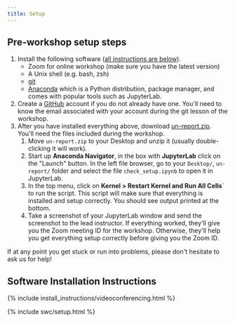 ```yaml
---
title: Setup
---
```


## Pre-workshop setup steps

1. Install the following software (<a href="#install">all instructions are below</a>).
    - Zoom for online workshop (make sure you have the latest version)
    - A Unix shell (e.g. bash, zsh)
    - [git](https://git-scm.com/)
    - [Anaconda](https://docs.anaconda.org/free/anaconda/install/) which is a Python distribution, package manager, and comes with popular tools such as JupyterLab.
1. Create a [GitHub](https://github.com/) account if you do not already have one. You'll need to know the email associated with your account during the git lesson of the workshop.
1. After you have installed everything above, download [un-report.zip](https://github.com/UMSWC/curriculum/raw/gh-pages/files/un-report.zip). You'll need the files included during the workshop.
    1. Move `un-report.zip` to your Desktop and unzip it (usually double-clicking it will work).
    1. Start up **Anaconda Navigator**, in the box with **JupyterLab** click on the "Launch" button. In the left file browser, go to your `Desktop/`, `un-report/` folder and select the file `check_setup.ipynb` to open it in JupyterLab.
    1. In the top menu, click on **Kernel > Restart Kernel and Run All Cells**` to run the script. This script will make sure that everything is installed and setup correctly. You should see output printed at the bottom.
    1. Take a screenshot of your JupyterLab window and send the screenshot to the lead instructor. If everything worked, they'll give you the Zoom meeting ID for the workshop. Otherwise, they'll help you get everything setup correctly before giving you the Zoom ID.

If at any point you get stuck or run into problems, please don't hesitate to ask us for help!

<h2 id="install">Software Installation Instructions</h2>

{% include install_instructions/videoconferencing.html %}

{% include swc/setup.html %}
